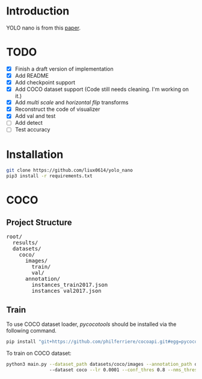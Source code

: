 # Introduction

YOLO nano is from this [paper](https://arxiv.org/abs/1910.01271).

# TODO
- [x] Finish a draft version of implementation
- [x] Add README
- [x] Add checkpoint support
- [x] Add COCO dataset support (Code still needs cleaning. I'm working on it.)
- [x] Add _multi scale_ and _horizontal flip_ transforms
- [x] Reconstruct the code of visualizer
- [x] Add val and test
- [ ] Add detect
- [ ] Test accuracy

# Installation
```bash
git clone https://github.com/liux0614/yolo_nano
pip3 install -r requirements.txt
```

# COCO

## Project Structure
<pre>
root/
  results/
  datasets/
    coco/
      images/
        train/
        val/
      annotation/
        instances_train2017.json
        instances_val2017.json
</pre>

## Train
To use COCO dataset loader, _pycocotools_ should be installed via the following command.
```bash 
pip install "git+https://github.com/philferriere/cocoapi.git#egg=pycocotools&subdirectory=PythonAPI"
```

To train on COCO dataset:
```bash
python3 main.py --dataset_path datasets/coco/images --annotation_path datasets/coco/annotation/instances_train2017.json 
                --dataset coco --lr 0.0001 --conf_thres 0.8 --nms_thres 0.5
```
